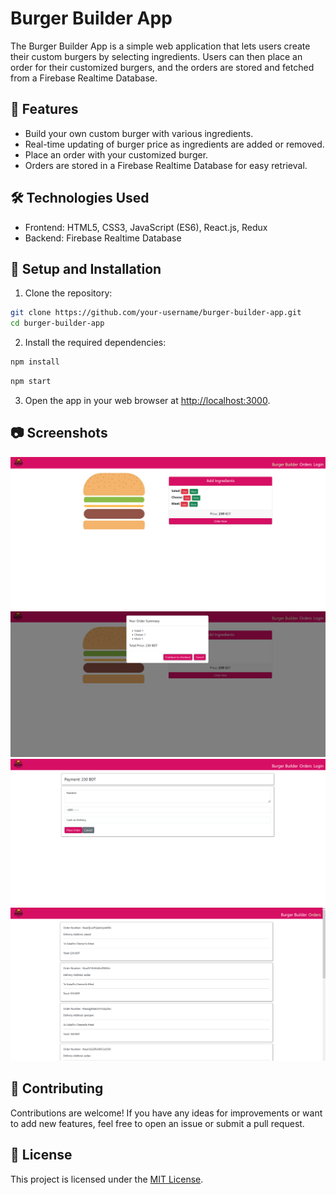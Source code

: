 # Burger Builder App

The Burger Builder App is a simple web application that lets users create their custom burgers by selecting ingredients. Users can then place an order for their customized burgers, and the orders are stored and fetched from a Firebase Realtime Database.

## 🍔 Features

- Build your own custom burger with various ingredients.
- Real-time updating of burger price as ingredients are added or removed.
- Place an order with your customized burger.
- Orders are stored in a Firebase Realtime Database for easy retrieval.

## 🛠️ Technologies Used

- Frontend: HTML5, CSS3, JavaScript (ES6), React.js, Redux
- Backend: Firebase Realtime Database

## 📝 Setup and Installation

1. Clone the repository:

```bash
git clone https://github.com/your-username/burger-builder-app.git
cd burger-builder-app
```

2. Install the required dependencies:

```bash
npm install
```

```bash
npm start
```

3. Open the app in your web browser at [http://localhost:3000](http://localhost:3000).

## 📷 Screenshots

![Burger Builder](https://github.com/Towkir7970/Burger-Builder/blob/master/screenshots/Burger%20Builder.png)
![Order Summary](https://github.com/Towkir7970/Burger-Builder/blob/master/screenshots/Placing%20Orders.png)
![Confirm Order](https://github.com/Towkir7970/Burger-Builder/blob/master/screenshots/Confirm%20Order.png)
![Orders](https://github.com/Towkir7970/Burger-Builder/blob/master/screenshots/Orders.png)

## 🤝 Contributing

Contributions are welcome! If you have any ideas for improvements or want to add new features, feel free to open an issue or submit a pull request.

## 📄 License

This project is licensed under the [MIT License](LICENSE).
